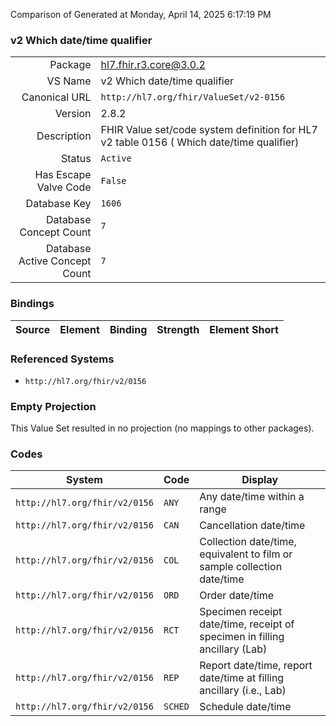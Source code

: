Comparison of 
Generated at Monday, April 14, 2025 6:17:19 PM

### v2 Which date/time qualifier

|      |     |
| ---: | --- |
| Package | hl7.fhir.r3.core@3.0.2 |
| VS Name | v2 Which date/time qualifier |
| Canonical URL | `http://hl7.org/fhir/ValueSet/v2-0156` |
| Version | 2.8.2 |
| Description | FHIR Value set/code system definition for HL7 v2 table 0156 ( Which date/time qualifier) |
| Status | `Active` |
| Has Escape Valve Code | `False` |
| Database Key | `1606` |
| Database Concept Count | `7` |
| Database Active Concept Count | `7` |
### Bindings

| Source | Element | Binding | Strength | Element Short |
| ------ | ------- | ------- | -------- | ------------- |

### Referenced Systems

* `http://hl7.org/fhir/v2/0156`
### Empty Projection

This Value Set resulted in no projection (no mappings to other packages).

### Codes

| System | Code | Display |
| ------ | ---- | ------- |
| `http://hl7.org/fhir/v2/0156` | `ANY` | Any date/time within a range |
| `http://hl7.org/fhir/v2/0156` | `CAN` | Cancellation date/time |
| `http://hl7.org/fhir/v2/0156` | `COL` | Collection date/time, equivalent to film or sample collection date/time |
| `http://hl7.org/fhir/v2/0156` | `ORD` | Order date/time |
| `http://hl7.org/fhir/v2/0156` | `RCT` | Specimen receipt date/time, receipt of specimen in filling ancillary (Lab) |
| `http://hl7.org/fhir/v2/0156` | `REP` | Report date/time, report date/time at filling ancillary (i.e., Lab) |
| `http://hl7.org/fhir/v2/0156` | `SCHED` | Schedule date/time |
